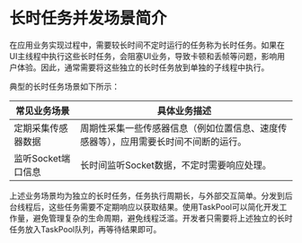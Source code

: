 # 长时任务并发场景简介
<!--Kit: ArkTS-->
<!--Subsystem: CommonLibrary-->
<!--Owner: @lijiamin2025-->
<!--SE: @weng-changcheng-->
<!--TSE: @kirl75; @zsw_zhushiwei-->

在应用业务实现过程中，需要较长时间不定时运行的任务称为长时任务。如果在UI主线程中执行这些长时任务，会阻塞UI业务，导致卡顿和丢帧等问题，影响用户体验。因此，通常需要将这些独立的长时任务放到单独的子线程中执行。

典型的长时任务场景如下所示：


| 常见业务场景 | 具体业务描述 | 
| -------- | -------- |
| 定期采集传感器数据 | 周期性采集一些传感器信息（例如位置信息、速度传感器等），应用需要长时间不间断的运行。 | 
| 监听Socket端口信息 | 长时间监听Socket数据，不定时需要响应处理。 | 

上述业务场景均为独立的长时任务，任务执行周期长，与外部交互简单。分发到后台线程后，这些任务需要不定期响应以获取结果。使用TaskPool可以简化开发工作量，避免管理复杂的生命周期，避免线程泛滥。开发者只需要将上述独立的长时任务放入TaskPool队列，再等待结果即可。
